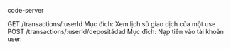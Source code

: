 code-server



GET /transactions/:userId
Mục đích: Xem lịch sử giao dịch của một use
POST /transactions/:userId/depositádad
Mục đích: Nạp tiền vào tài khoản user.